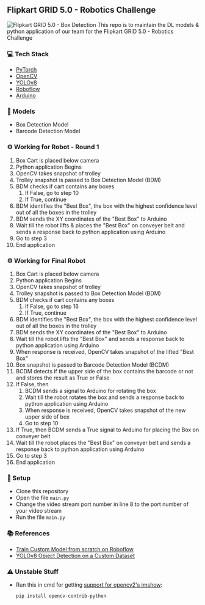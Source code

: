 ## Flipkart GRID 5.0 - Robotics Challenge
![Flipkart GRID 5.0 - Box Detection](Flipkart-Box-Detection-min.gif)
This repo is to maintain the DL models & python application of our team for the Flipkart GRID 5.0 - Robotics Challenge

### 💻 Tech Stack
- [PyTorch](https://pytorch.org/)
- [OpenCV](https://opencv.org/)
- [YOLOv8](https://docs.ultralytics.com/)
- [Roboflow](https://roboflow.com/)
- [Arduino](https://www.arduino.cc/)

### 🧠 Models
- Box Detection Model
- Barcode Detection Model

### ⚙️ Working for Robot - Round 1
01. Box Cart is placed below camera
02. Python application Begins
03. OpenCV takes snapshot of trolley
04. Trolley snapshot is passed to Box Detection Model (BDM)
05. BDM checks if cart contains any boxes
    1. If False, go to step 10
    2. If True, continue
06. BDM identifies the "Best Box", the box with the highest confidence level out of all the boxes in the trolley
07. BDM sends the XY coordinates of the "Best Box" to Arduino
08. Wait till the robot lifts & places the "Best Box" on conveyer belt and sends a response back to python application using Arduino
09. Go to step 3
10. End application

### ⚙️ Working for Final Robot
01. Box Cart is placed below camera
02. Python application Begins
03. OpenCV takes snapshot of trolley
04. Trolley snapshot is passed to Box Detection Model (BDM)
05. BDM checks if cart contains any boxes
    1. If False, go to step 16
    2. If True, continue
06. BDM identifies the "Best Box", the box with the highest confidence level out of all the boxes in the trolley
07. BDM sends the XY coordinates of the "Best Box" to Arduino
08. Wait till the robot lifts the "Best Box" and sends a response back to python application using Arduino
09. When response is received, OpenCV takes snapshot of the lifted "Best Box"
10. Box snapshot is passed to Barcode Detection Model (BCDM)
11. BCDM detects if the upper side of the box contains the barcode or not and stores the result as True or False
12. If False, then
    1. BCDM sends a signal to Arduino for rotating the box
    2. Wait till the robot rotates the box and sends a response back to python application using Arduino
    3. When response is received, OpenCV takes snapshot of the new upper side of box
    4. Go to step 10
13. If True, then BCDM sends a True signal to Arduino for placing the Box on conveyer belt
14. Wait till the robot places the "Best Box" on conveyer belt and sends a response back to python application using Arduino
15. Go to step 3
16. End application

### 📌 Setup
- Clone this repository
- Open the file `main.py`
- Change the video stream port number in line 8 to the port number of your video stream
- Run the file `main.py`

### 📚 References
- [Train Custom Model from scratch on Roboflow](https://docs.roboflow.com/train/train/train-from-scratch)
- [YOLOv8 Object Detection on a Custom Dataset](https://blog.roboflow.com/how-to-train-yolov8-on-a-custom-dataset/)
<!-- - [Box Detection Model - Roboflow](https://universe.roboflow.com/university-of-heidelberg/box-object-detection)
- [Barcode Detection Model - Roboflow](https://universe.roboflow.com/uniqueidwarehouse-xcp0o/barc_det) -->

### ⚠ Unstable Stuff
- Run this in cmd for getting [support for opencv2's imshow](https://stackoverflow.com/questions/40207011/opencv-not-working-properly-with-python-on-linux-with-anaconda-getting-error-th):
    ```
    pip install opencv-contrib-python
    ```